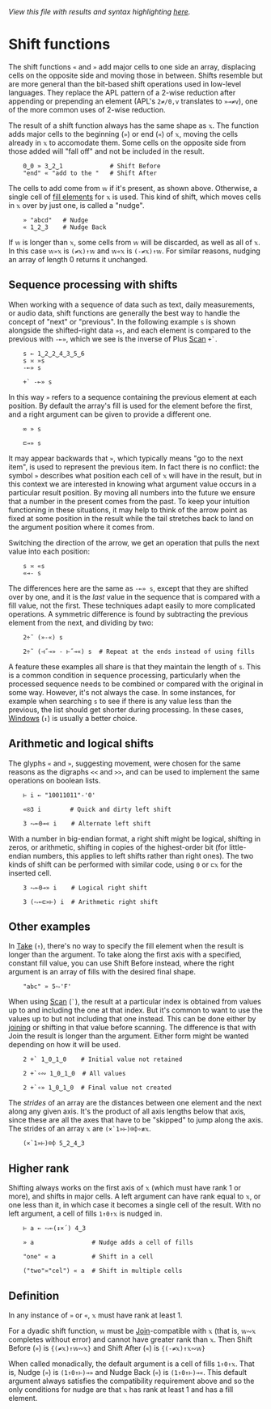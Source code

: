 *View this file with results and syntax highlighting [here](https://mlochbaum.github.io/BQN/doc/shift.html).*

# Shift functions

The shift functions `«` and `»` add major cells to one side an array, displacing cells on the opposite side and moving those in between. Shifts resemble but are more general than the bit-based shift operations used in low-level languages. They replace the APL pattern of a 2-wise reduction after appending or prepending an element (APL's `2≠/0,v` translates to `»⊸≠v`), one of the more common uses of 2-wise reduction.

The result of a shift function always has the same shape as `𝕩`. The function adds major cells to the beginning (`»`) or end (`«`) of `𝕩`, moving the cells already in `𝕩` to accomodate them. Some cells on the opposite side from those added will "fall off" and not be included in the result.

        0‿0 » 3‿2‿1             # Shift Before
        "end" « "add to the "   # Shift After

The cells to add come from `𝕨` if it's present, as shown above. Otherwise, a single cell of [fill elements](fill.md) for `𝕩` is used. This kind of shift, which moves cells in `𝕩` over by just one, is called a "nudge".

        » "abcd"   # Nudge
        « 1‿2‿3    # Nudge Back

If `𝕨` is longer than `𝕩`, some cells from `𝕨` will be discarded, as well as all of `𝕩`. In this case `𝕨»𝕩` is `(≠𝕩)↑𝕨` and `𝕨«𝕩` is `(-≠𝕩)↑𝕨`. For similar reasons, nudging an array of length 0 returns it unchanged.

## Sequence processing with shifts

When working with a sequence of data such as text, daily measurements, or audio data, shift functions are generally the best way to handle the concept of "next" or "previous". In the following example `s` is shown alongside the shifted-right data `»s`, and each element is compared to the previous with `-⟜»`, which we see is the inverse of Plus [Scan](scan.md) `` +` ``.

        s ← 1‿2‿2‿4‿3‿5‿6
        s ≍ »s
        -⟜» s

        +` -⟜» s

In this way `»` refers to a sequence containing the previous element at each position. By default the array's fill is used for the element before the first, and a right argument can be given to provide a different one.

        ∞ » s

        ⊏⊸» s

It may appear backwards that `»`, which typically means "go to the next item", is used to represent the previous item. In fact there is no conflict: the symbol `»` describes what position each cell of `𝕩` will have in the result, but in this context we are interested in knowing what argument value occurs in a particular result position. By moving all numbers into the future we ensure that a number in the present comes from the past. To keep your intuition functioning in these situations, it may help to think of the arrow point as fixed at some position in the result while the tail stretches back to land on the argument position where it comes from.

Switching the direction of the arrow, we get an operation that pulls the next value into each position:

        s ≍ «s
        «⊸- s

The differences here are the same as `-⟜» s`, except that they are shifted over by one, and it is the *last* value in the sequence that is compared with a fill value, not the first. These techniques adapt easily to more complicated operations. A symmetric difference is found by subtracting the previous element from the next, and dividing by two:

        2÷˜ (»-«) s

        2÷˜ (⊣˝⊸» - ⊢˝⊸«) s  # Repeat at the ends instead of using fills

A feature these examples all share is that they maintain the length of `s`. This is a common condition in sequence processing, particularly when the processed sequence needs to be combined or compared with the original in some way. However, it's not always the case. In some instances, for example when searching `s` to see if there is any value less than the previous, the list should get shorter during processing. In these cases, [Windows](windows.md) (`↕`) is usually a better choice.

## Arithmetic and logical shifts

The glyphs `«` and `»`, suggesting movement, were chosen for the same reasons as the digraphs `<<` and `>>`, and can be used to implement the same operations on boolean lists.

        ⊢ i ← "10011011"-'0'

        «⍟3 i        # Quick and dirty left shift

        3 ⥊⟜0⊸« i    # Alternate left shift

With a number in big-endian format, a right shift might be logical, shifting in zeros, or arithmetic, shifting in copies of the highest-order bit (for little-endian numbers, this applies to left shifts rather than right ones). The two kinds of shift can be performed with similar code, using `0` or `⊏𝕩` for the inserted cell.

        3 ⥊⟜0⊸» i    # Logical right shift

        3 (⥊⟜⊏»⊢) i  # Arithmetic right shift

## Other examples

In [Take](take.md) (`↑`), there's no way to specify the fill element when the result is longer than the argument. To take along the first axis with a specified, constant fill value, you can use Shift Before instead, where the right argument is an array of fills with the desired final shape.

        "abc" » 5⥊'F'

When using [Scan](scan.md) (`` ` ``), the result at a particular index is obtained from values up to and including the one at that index. But it's common to want to use the values up to but not including that one instead. This can be done either by [joining](join.md#join-to) or shifting in that value before scanning. The difference is that with Join the result is longer than the argument. Either form might be wanted depending on how it will be used.

        2 +` 1‿0‿1‿0    # Initial value not retained

        2 +`∘∾ 1‿0‿1‿0  # All values

        2 +`∘» 1‿0‿1‿0  # Final value not created

The *strides* of an array are the distances between one element and the next along any given axis. It's the product of all axis lengths below that axis, since these are all the axes that have to be "skipped" to jump along the axis. The strides of an array `𝕩` are `` (×`1»⊢)⌾⌽∘≢𝕩 ``.

        (×`1»⊢)⌾⌽ 5‿2‿4‿3

## Higher rank

Shifting always works on the first axis of `𝕩` (which must have rank 1 or more), and shifts in major cells. A left argument can have rank equal to `𝕩`, or one less than it, in which case it becomes a single cell of the result. With no left argument, a cell of fills `1↑0↑𝕩` is nudged in.

        ⊢ a ← ⥊⟜(↕×´) 4‿3

        » a                # Nudge adds a cell of fills

        "one" « a          # Shift in a cell

        ("two"≍"cel") « a  # Shift in multiple cells

## Definition

In any instance of `»` or `«`, `𝕩` must have rank at least 1.

For a dyadic shift function, `𝕨` must be [Join](join.md#join-to)-compatible with `𝕩` (that is, `𝕨∾𝕩` completes without error) and cannot have greater rank than `𝕩`. Then Shift Before (`»`) is `{(≠𝕩)↑𝕨∾𝕩}` and Shift After (`«`) is `{(-≠𝕩)↑𝕩∾𝕨}`

When called monadically, the default argument is a cell of fills `1↑0↑𝕩`. That is, Nudge (`»`) is `(1↑0↑⊢)⊸»` and Nudge Back (`«`) is `(1↑0↑⊢)⊸«`. This default argument always satisfies the compatibility requirement above and so the only conditions for nudge are that `𝕩` has rank at least 1 and has a fill element.
